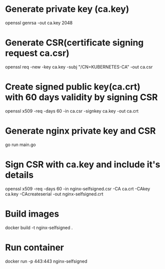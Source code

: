 # Generate private key (ca.key)
openssl genrsa -out ca.key 2048
# Generate CSR(certificate signing request ca.csr)
openssl req -new -key ca.key -subj "/CN=KUBERNETES-CA" -out ca.csr
# Create signed public key(ca.crt) with 60 days validity by signing CSR 
openssl x509 -req -days 60 -in ca.csr -signkey ca.key -out ca.crt


# Generate nginx private key and CSR
go run main.go

# Sign CSR with ca.key and include it's details 
openssl x509 -req -days 60 -in nginx-selfsigned.csr -CA ca.crt -CAkey ca.key -CAcreateserial -out nginx-selfsigned.crt


# Build images
docker build -t nginx-selfsigned .

# Run container
docker run -p 443:443  nginx-selfsigned